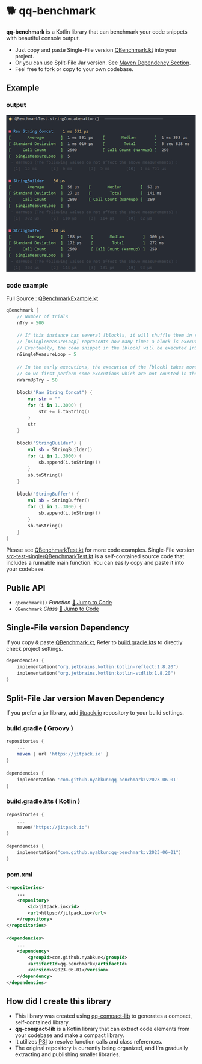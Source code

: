 <!--- version = v2023-06-01 --->

# 🐕 qq-benchmark

**qq-benchmark** is a Kotlin library that can benchmark your code snippets with beautiful console output.

- Just copy and paste Single-File version [QBenchmark.kt](src-single/QBenchmark.kt) into your project.
- Or you can use Split-File Jar version. See [Maven Dependency Section](#-split-file-jar-version-maven-dependency).
- Feel free to fork or copy to your own codebase.

## Example

### output
<p align="center">
    
</p>
<p align="center">
    <img src="img/result.png" width="886" alt="result.png">
</p>

### code example

Full Source : [QBenchmarkExample.kt](src-example/QBenchmarkExample.kt)

```kotlin
qBenchmark {
    // Number of trials
    nTry = 500

    // If this instance has several [block]s, it will shuffle them in randomized order and measure the time.
    // [nSingleMeasureLoop] represents how many times a block is executed in one measurement.
    // Eventually, the code snippet in the [block] will be executed [nSingleMeasureLoop] * [nTry] times.
    nSingleMeasureLoop = 5

    // In the early executions, the execution of the [block] takes more time,
    // so we first perform some executions which are not counted in the measurements.
    nWarmUpTry = 50

    block("Raw String Concat") {
        var str = ""
        for (i in 1..3000) {
            str += i.toString()
        }
        str
    }

    block("StringBuilder") {
        val sb = StringBuilder()
        for (i in 1..3000) {
            sb.append(i.toString())
        }
        sb.toString()
    }

    block("StringBuffer") {
        val sb = StringBuffer()
        for (i in 1..3000) {
            sb.append(i.toString())
        }
        sb.toString()
    }
}
```

Please see [QBenchmarkTest.kt](src-test-split/nyab/util/QBenchmarkTest.kt) for more code examples.
Single-File version [src-test-single/QBenchmarkTest.kt](src-test-single/QBenchmarkTest.kt) is a self-contained source code that includes a runnable main function.
You can easily copy and paste it into your codebase.        

## Public API

- `qBenchmark()` *Function* [📄 Jump to Code](src-split/nyab/util/QBenchmark.kt#L25-L32)
- `QBenchmark` *Class* [📄 Jump to Code](src-split/nyab/util/QBenchmark.kt#L34-L83)

## Single-File version Dependency

If you copy & paste [QBenchmark.kt](src-single/QBenchmark.kt),
Refer to [build.gradle.kts](build.gradle.kts) to directly check project settings.



```kotlin
dependencies {
    implementation("org.jetbrains.kotlin:kotlin-reflect:1.8.20")
    implementation("org.jetbrains.kotlin:kotlin-stdlib:1.8.20")
}
```

## Split-File Jar version Maven Dependency

If you prefer a jar library,
add [jitpack.io](https://jitpack.io/#nyabkun/qq-benchmark) repository to your build settings.

### build.gradle ( Groovy )
```groovy
repositories {
    ...
    maven { url 'https://jitpack.io' }
}

dependencies {
    implementation 'com.github.nyabkun:qq-benchmark:v2023-06-01'
}
```

### build.gradle.kts ( Kotlin )
```kotlin
repositories {
    ...
    maven("https://jitpack.io")
}

dependencies {
    implementation("com.github.nyabkun:qq-benchmark:v2023-06-01")
}
```

### pom.xml
```xml
<repositories>
    ...
    <repository>
        <id>jitpack.io</id>
        <url>https://jitpack.io</url>
    </repository>
</repositories>

<dependencies>
    ...
    <dependency>
        <groupId>com.github.nyabkun</groupId>
        <artifactId>qq-benchmark</artifactId>
        <version>v2023-06-01</version>
    </dependency>
</dependencies>
```

## How did I create this library

- This library was created using [qq-compact-lib](https://github.com/nyabkun/qq-compact-lib) to generates a compact, self-contained library.
- **qq-compact-lib** is a Kotlin library that can extract code elements from your codebase and make a compact library.
- It utilizes [PSI](https://plugins.jetbrains.com/docs/intellij/psi.html) to resolve function calls and class references.
- The original repository is currently being organized, and I'm gradually extracting and publishing smaller libraries.

